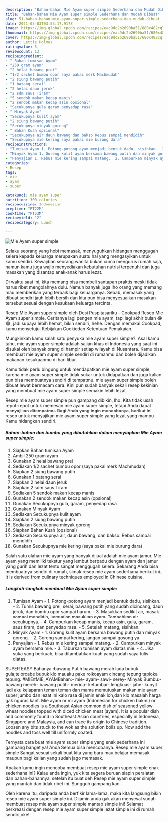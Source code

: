 ```yaml
---
description: "Bahan-bahan Mie Ayam super simple Sederhana dan Mudah Dibuat"
title: "Bahan-bahan Mie Ayam super simple Sederhana dan Mudah Dibuat"
slug: 51-bahan-bahan-mie-ayam-super-simple-sederhana-dan-mudah-dibuat
date: 2021-05-03T03:53:17.917Z
image: https://img-global.cpcdn.com/recipes/eac9dc2b2690ba51/680x482cq70/mie-ayam-super-simple-foto-resep-utama.jpg
thumbnail: https://img-global.cpcdn.com/recipes/eac9dc2b2690ba51/680x482cq70/mie-ayam-super-simple-foto-resep-utama.jpg
cover: https://img-global.cpcdn.com/recipes/eac9dc2b2690ba51/680x482cq70/mie-ayam-super-simple-foto-resep-utama.jpg
author: Lettie Holmes
ratingvalue: 5
reviewcount: 13
recipeingredient:
- " Bahan tumisan Ayam"
- "250 gram ayam"
- "2 helai bawang prei"
- "1/2 sachet bumbu opor saya pakai merk Machmudah"
- "2 siung bawang putih"
- "1 batang serai"
- "2 helai daun jeruk"
- "2 sdm saus Tiram"
- "5 sendok makan kecap manis"
- "2 sendok makan kecap asin opsional"
- "Secukupnya gula garam penyedap rasa"
- " Minyak Ayam"
- "Secukupnya kulit ayam"
- "2 siung bawang putih"
- "Secukupnya minyak goreng"
- " Bahan Kuah opsional"
- "Secukupnya air daun bawang dan bakso Rebus sampai mendidih"
- "Secukupnya mie kering saya pakai mie burung dara"
recipeinstructions:
- "Tumisan Ayam 1. Potong-potong ayam menjadi bentuk dadu, sisihkan.  2. Tumis bawang prei, serai, bawang putih yang sudah dicincang, daun jeruk, dan bumbu opor sampai harum.  3. Masukkan sedikit air, masak sampai mendidih, kemudian masukkan ayam. Tambahkan air secukupnya.  4. Campurkan kecap manis, kecap asin, gula, garam, saus tiram, dan penyedap rasa.  5. Setelah matang, sisihkan."
- "Minyak Ayam 1. Goreng kulit ayam bersama bawang putih dan minyak goreng.  2. Goreng sampai kering, jangan sampai gosong ya."
- "Penyajian 1. Rebus mie kering sampai matang.  2. Campurkan minyak ayam bersama mie.  3. Taburkan tumisan ayam diatas mie.  4. Jika suka yang berkuah, bisa ditambahkan kuah yang sudah saya tulis diatas."
categories:
- Resep
tags:
- mie
- ayam
- super

katakunci: mie ayam super 
nutrition: 300 calories
recipecuisine: Indonesian
preptime: "PT22M"
cooktime: "PT53M"
recipeyield: "2"
recipecategory: Lunch

---
```



![Mie Ayam super simple](https://img-global.cpcdn.com/recipes/eac9dc2b2690ba51/680x482cq70/mie-ayam-super-simple-foto-resep-utama.jpg)

Selaku seorang yang hobi memasak, menyuguhkan hidangan menggugah selera kepada keluarga merupakan suatu hal yang mengasyikan untuk kamu sendiri. Kewajiban seorang  wanita bukan cuma mengurus rumah saja, namun kamu juga wajib menyediakan kebutuhan nutrisi terpenuhi dan juga masakan yang disantap anak-anak harus lezat.

Di waktu  saat ini, kita memang bisa membeli santapan praktis meski tidak harus ribet mengolahnya dulu. Namun banyak juga lho orang yang memang mau memberikan yang terbaik bagi keluarganya. Sebab, memasak yang dibuat sendiri jauh lebih bersih dan kita pun bisa menyesuaikan masakan tersebut sesuai dengan kesukaan keluarga tercinta. 

Resep Mie Ayam super simple oleh Desi Puspitasariku - Cookpad Resep Mie Ayam super simple. Ceritanya lagi pengen mie ayam, tapi lagi akhir bulan 😂😂, jadi supaya lebih hemat, bikin sendiri, hehe. Dengan memakai Cookpad, kamu menyetujui Kebijakan Cookiedan Ketentuan Pemakaian.

Mungkinkah kamu salah satu penyuka mie ayam super simple?. Asal kamu tahu, mie ayam super simple adalah sajian khas di Indonesia yang saat ini disukai oleh banyak orang di hampir setiap wilayah di Nusantara. Kamu bisa membuat mie ayam super simple sendiri di rumahmu dan boleh dijadikan makanan kesukaanmu di hari libur.

Kamu tidak perlu bingung untuk mendapatkan mie ayam super simple, karena mie ayam super simple tidak sukar untuk didapatkan dan juga kalian pun bisa membuatnya sendiri di tempatmu. mie ayam super simple boleh dibuat lewat bermacam cara. Kini pun sudah banyak sekali resep kekinian yang membuat mie ayam super simple semakin lebih lezat.

Resep mie ayam super simple pun gampang dibikin, lho. Kita tidak usah repot-repot untuk memesan mie ayam super simple, tetapi Anda dapat menyajikan ditempatmu. Bagi Anda yang ingin mencobanya, berikut ini resep untuk menyajikan mie ayam super simple yang lezat yang mampu Kamu hidangkan sendiri.

<!--inarticleads1-->

##### Bahan-bahan dan bumbu yang dibutuhkan dalam menyiapkan Mie Ayam super simple:

1. Siapkan  Bahan tumisan Ayam
1. Ambil 250 gram ayam
1. Gunakan 2 helai bawang prei
1. Sediakan 1/2 sachet bumbu opor (saya pakai merk Machmudah)
1. Siapkan 2 siung bawang putih
1. Gunakan 1 batang serai
1. Siapkan 2 helai daun jeruk
1. Siapkan 2 sdm saus Tiram
1. Sediakan 5 sendok makan kecap manis
1. Gunakan 2 sendok makan kecap asin (opsional)
1. Gunakan Secukupnya gula, garam, penyedap rasa
1. Gunakan  Minyak Ayam
1. Sediakan Secukupnya kulit ayam
1. Siapkan 2 siung bawang putih
1. Sediakan Secukupnya minyak goreng
1. Siapkan  Bahan Kuah (opsional)
1. Sediakan Secukupnya air, daun bawang, dan bakso. Rebus sampai mendidih
1. Gunakan Secukupnya mie kering (saya pakai mie burung dara)


Salah satu olahan mie ayam yang banyak dijual adalah mie ayam jamur. Mie ayam yang memiliki tekstur yang lembut berpadu dengan ayam dan jamur yang gurih dan lezat tentu sangat menggugah selera. Sekarang Anda bisa membuatnya sendiri di rumah, simak resep mie ayam sederhana berikut ini.. It is derived from culinary techniques employed in Chinese cuisine. 

<!--inarticleads2-->

##### Langkah-langkah membuat Mie Ayam super simple:

1. Tumisan Ayam - 1. Potong-potong ayam menjadi bentuk dadu, sisihkan.  - 2. Tumis bawang prei, serai, bawang putih yang sudah dicincang, daun jeruk, dan bumbu opor sampai harum.  - 3. Masukkan sedikit air, masak sampai mendidih, kemudian masukkan ayam. Tambahkan air secukupnya.  - 4. Campurkan kecap manis, kecap asin, gula, garam, saus tiram, dan penyedap rasa.  - 5. Setelah matang, sisihkan.
1. Minyak Ayam - 1. Goreng kulit ayam bersama bawang putih dan minyak goreng.  - 2. Goreng sampai kering, jangan sampai gosong ya.
1. Penyajian - 1. Rebus mie kering sampai matang.  - 2. Campurkan minyak ayam bersama mie.  - 3. Taburkan tumisan ayam diatas mie.  - 4. Jika suka yang berkuah, bisa ditambahkan kuah yang sudah saya tulis diatas.


SUPER EASY Bahanya :bawang Putih bawang merah lada bubuk gula,telorcabe bubuk klo mauaku pake roikoayam cincang tepung tapioka tepung. #MIE#MIE_AYAMBahan:- mie- ayam- sawi- serey- Minyak Bumbu:- bawang mereh- bawang putih- merica- ketumbar- lengkuas- jahe- kunyit jadi aku kelaparan teman teman dan mama memutuskan makan mie ayam super jumbo dan lezat ini kalo rasa di jamin enak loh,dan klo masalah harga gak nguras kant. Mie ayam or mi ayam (Indonesian for chicken bakmi) or chicken noodles is a Southeast Asian common dish of seasoned yellow wheat noodles topped with diced chicken meat (ayam). It is a popular dish and commonly found in Southeast Asian countries, especially in Indonesia, Singapore and Malaysia, and can trace its origin to Chinese tradition. Loosen any bits stuck to the wok as the solution boils up. Now add the noodles and toss well till uniformly coated. 

Ternyata cara buat mie ayam super simple yang enak sederhana ini gampang banget ya! Anda Semua bisa mencobanya. Resep mie ayam super simple Sangat sesuai sekali buat kita yang baru mau belajar memasak maupun bagi kalian yang sudah jago memasak.

Apakah kamu ingin mencoba membuat resep mie ayam super simple enak sederhana ini? Kalau anda ingin, yuk kita segera buruan siapin peralatan dan bahan-bahannya, setelah itu buat deh Resep mie ayam super simple yang mantab dan tidak ribet ini. Sungguh gampang kan. 

Oleh karena itu, daripada anda berfikir lama-lama, maka kita langsung bikin resep mie ayam super simple ini. Dijamin anda gak akan menyesal sudah membuat resep mie ayam super simple mantab simple ini! Selamat berkreasi dengan resep mie ayam super simple lezat simple ini di rumah sendiri,oke!.

